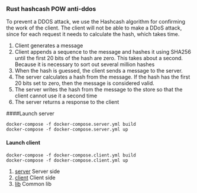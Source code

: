 ### Rust hashcash POW anti-ddos

To prevent a DDOS attack, we use the Hashcash algorithm for confirming the work of the client. The client will not be able to make a DDoS attack, since for each request it needs to calculate the hash, which takes time.

1. Client generates a message
2. Client appends a sequence to the message and hashes it using SHA256 until the first 20 bits of the hash are zero. This takes about a second. Because it is necessary to sort out several million hashes
3. When the hash is guessed, the client sends a message to the server.
4. The server calculates a hash from the message. If the hash has the first 20 bits set to zero, then the message is considered valid.
5. The server writes the hash from the message to the store so that the client cannot use it a second time
6. The server returns a response to the client

####Launch server

```
docker-compose -f docker-compose.server.yml build
docker-compose -f docker-compose.server.yml up
```


#### Launch client
```
docker-compose -f docker-compose.client.yml build
docker-compose -f docker-compose.client.yml up
```


1. [server](server) Server side
2. [client](client) Client side
3. [lib](lib) Common lib
